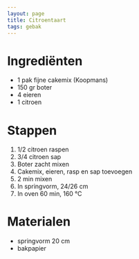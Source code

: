 ```yaml
---
layout: page
title: Citroentaart
tags: gebak
---
```


# Ingrediënten
- 1 pak fijne cakemix (Koopmans)
- 150 gr boter
- 4 eieren
- 1 citroen

# Stappen
1. 1/2 citroen raspen
1. 3/4 citroen sap
1. Boter zacht mixen
1. Cakemix, eieren, rasp en sap toevoegen
1. 2 min mixen
1. In springvorm, 24/26 cm
1. In oven 60 min, 160  ℃

# Materialen
- springvorm 20 cm
- bakpapier